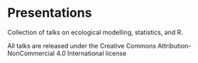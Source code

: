 Presentations
=============

Collection of talks on ecological modelling, statistics, and R.

All talks are released under the Creative Commons Attribution-NonCommercial 4.0 International license
